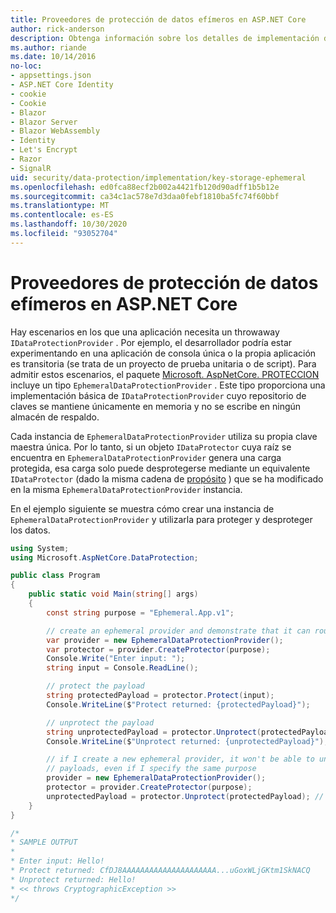 ```yaml
---
title: Proveedores de protección de datos efímeros en ASP.NET Core
author: rick-anderson
description: Obtenga información sobre los detalles de implementación de los ASP.NET Core proveedores de protección de datos efímeros.
ms.author: riande
ms.date: 10/14/2016
no-loc:
- appsettings.json
- ASP.NET Core Identity
- cookie
- Cookie
- Blazor
- Blazor Server
- Blazor WebAssembly
- Identity
- Let's Encrypt
- Razor
- SignalR
uid: security/data-protection/implementation/key-storage-ephemeral
ms.openlocfilehash: ed0fca88ecf2b002a4421fb120d90adff1b5b12e
ms.sourcegitcommit: ca34c1ac578e7d3daa0febf1810ba5fc74f60bbf
ms.translationtype: MT
ms.contentlocale: es-ES
ms.lasthandoff: 10/30/2020
ms.locfileid: "93052704"
---
```

# <a name="ephemeral-data-protection-providers-in-aspnet-core"></a>Proveedores de protección de datos efímeros en ASP.NET Core

<a name="data-protection-implementation-key-storage-ephemeral"></a>

Hay escenarios en los que una aplicación necesita un throwaway `IDataProtectionProvider` . Por ejemplo, el desarrollador podría estar experimentando en una aplicación de consola única o la propia aplicación es transitoria (se trata de un proyecto de prueba unitaria o de script). Para admitir estos escenarios, el paquete [Microsoft. AspNetCore. PROTECCION](https://www.nuget.org/packages/Microsoft.AspNetCore.DataProtection/) incluye un tipo `EphemeralDataProtectionProvider` . Este tipo proporciona una implementación básica de `IDataProtectionProvider` cuyo repositorio de claves se mantiene únicamente en memoria y no se escribe en ningún almacén de respaldo.

Cada instancia de `EphemeralDataProtectionProvider` utiliza su propia clave maestra única. Por lo tanto, si un objeto `IDataProtector` cuya raíz se encuentra en `EphemeralDataProtectionProvider` genera una carga protegida, esa carga solo puede desprotegerse mediante un equivalente `IDataProtector` (dado la misma cadena de [propósito](xref:security/data-protection/consumer-apis/purpose-strings#data-protection-consumer-apis-purposes) ) que se ha modificado en la misma `EphemeralDataProtectionProvider` instancia.

En el ejemplo siguiente se muestra cómo crear una instancia de `EphemeralDataProtectionProvider` y utilizarla para proteger y desproteger los datos.

```csharp
using System;
using Microsoft.AspNetCore.DataProtection;

public class Program
{
    public static void Main(string[] args)
    {
        const string purpose = "Ephemeral.App.v1";

        // create an ephemeral provider and demonstrate that it can round-trip a payload
        var provider = new EphemeralDataProtectionProvider();
        var protector = provider.CreateProtector(purpose);
        Console.Write("Enter input: ");
        string input = Console.ReadLine();

        // protect the payload
        string protectedPayload = protector.Protect(input);
        Console.WriteLine($"Protect returned: {protectedPayload}");

        // unprotect the payload
        string unprotectedPayload = protector.Unprotect(protectedPayload);
        Console.WriteLine($"Unprotect returned: {unprotectedPayload}");

        // if I create a new ephemeral provider, it won't be able to unprotect existing
        // payloads, even if I specify the same purpose
        provider = new EphemeralDataProtectionProvider();
        protector = provider.CreateProtector(purpose);
        unprotectedPayload = protector.Unprotect(protectedPayload); // THROWS
    }
}

/*
* SAMPLE OUTPUT
*
* Enter input: Hello!
* Protect returned: CfDJ8AAAAAAAAAAAAAAAAAAAAA...uGoxWLjGKtm1SkNACQ
* Unprotect returned: Hello!
* << throws CryptographicException >>
*/
```
